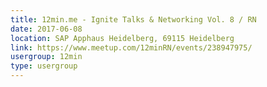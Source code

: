 ```yaml
---
title: 12min.me - Ignite Talks & Networking Vol. 8 / RN
date: 2017-06-08
location: SAP Apphaus Heidelberg, 69115 Heidelberg
link: https://www.meetup.com/12minRN/events/238947975/
usergroup: 12min
type: usergroup
---
```

